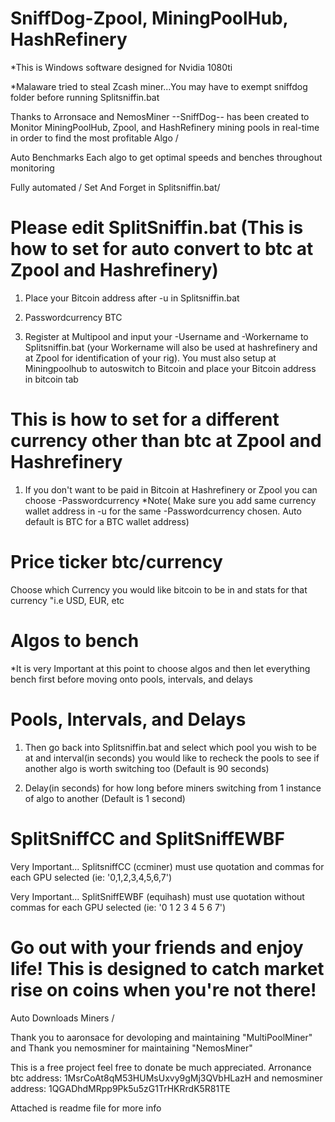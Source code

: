 # SniffDog-Zpool, MiningPoolHub, HashRefinery

*This is Windows software designed for Nvidia 1080ti

*Malaware tried to steal Zcash miner...You may have to exempt sniffdog folder before running Splitsniffin.bat

Thanks to Arronsace and NemosMiner --SniffDog-- has been created to Monitor MiningPoolHub, Zpool, and HashRefinery mining pools in real-time in order to find the most profitable Algo /

Auto Benchmarks Each algo to get optimal speeds and benches throughout monitoring 

Fully automated / Set And Forget in Splitsniffin.bat/

# Please edit SplitSniffin.bat (This is how to set for auto convert to btc at Zpool and Hashrefinery)

1) Place your Bitcoin address after -u in Splitsniffin.bat

2) Passwordcurrency BTC

2) Register at Multipool and input your -Username and -Workername to Splitsniffin.bat (your Workername will also be used at hashrefinery and at Zpool for identification of your rig). You must also setup at Miningpoolhub to autoswitch to Bitcoin and place your Bitcoin address in bitcoin tab

# This is how to set for a different currency other than btc at Zpool and Hashrefinery

1) If you don't want to be paid in Bitcoin at Hashrefinery or Zpool you can choose -Passwordcurrency *Note( Make sure you add same currency wallet address in -u for the same -Passwordcurrency chosen. Auto default is BTC for a BTC wallet address)

# Price ticker btc/currency

Choose which Currency you would like bitcoin to be in and stats for that currency "i.e USD, EUR, etc

# Algos to bench

*It is very Important at this point to choose algos and then let everything bench first before moving onto pools, intervals, and delays

# Pools, Intervals, and Delays

1) Then go back into Splitsniffin.bat and select which pool you wish to be at and interval(in seconds) you would like to recheck the pools to see if another algo is worth switching too (Default is 90 seconds)

2) Delay(in seconds) for how long before miners switching from 1 instance of algo to another (Default is 1 second)

# SplitSniffCC and SplitSniffEWBF

Very Important... SplitsniffCC (ccminer) must use quotation and commas for each GPU selected (ie: '0,1,2,3,4,5,6,7')

Very Important... SplitSniffEWBF (equihash) must use quotation without commas for each GPU selected (ie: '0 1 2 3 4 5 6 7')

# Go out with your friends and enjoy life! This is designed to catch market rise on coins when you're not there!

Auto Downloads Miners /   

Thank you to aaronsace for devoloping and maintaining "MultiPoolMiner" and Thank you nemosminer for maintaining "NemosMiner"

This is a free project feel free to donate be much appreciated. Arronance btc address: 1MsrCoAt8qM53HUMsUxvy9gMj3QVbHLazH and nemosminer address: 1QGADhdMRpp9Pk5u5zG1TrHKRrdK5R81TE

Attached is readme file for more info
